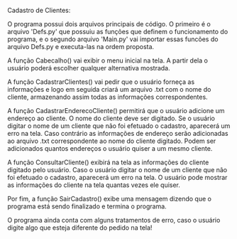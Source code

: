 Cadastro de Clientes:

O programa possui dois arquivos principais de código. O primeiro é o arquivo 'Defs.py' que possuiu as funções que definem
o funcionamento do programa, e o segundo arquivo 'Main.py' vai importar essas funcões do arquivo Defs.py e 
executa-las na ordem proposta.

A função Cabecalho() vai exibir o menu inicial na tela. A partir dela o usuário poderá escolher qualquer
alternativa mostrada.

A função CadastrarClientes() vai pedir que o usuário forneça as informações e logo em seguida criará um arquivo .txt com o 
nome do cliente, armazenando assim todas as informações correspondentes.

A função CadastrarEnderecoCliente() permitirá que o usuário adicione um endereço ao cliente. O nome do cliente deve ser 
digitado. Se o usuário digitar o nome de um cliente que não foi efetuado o cadastro, aparecerá um erro na tela. Caso
contrário as informações de endereço serão adicionadas ao arquivo .txt correspondente ao nome do cliente digitado. Podem
ser adicionados quantos endereços o usuário quiser a um mesmo cliente.

A função ConsultarCliente() exibirá na tela as informações do cliente digitado pelo usuário. Caso o usuário digitar o 
nome de um cliente que não foi efetuado o cadastro, aparecerá um erro na tela. O usuário pode mostrar as informações do
cliente na tela quantas vezes ele quiser.

Por fim, a função SairCadastro() exibe uma mensagem dizendo que o programa está sendo finalizado e termina o programa.

O programa ainda conta com alguns tratamentos de erro, caso o usuário digite algo que esteja diferente do pedido na tela!